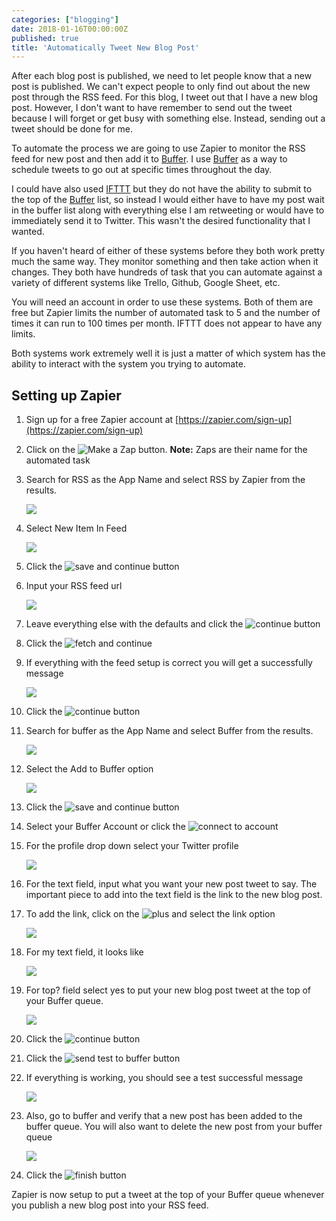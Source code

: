 ```yaml
---
categories: ["blogging"]
date: 2018-01-16T00:00:00Z
published: true
title: 'Automatically Tweet New Blog Post'
---
```


After each blog post is published, we need to let people know that a new post is published.  We can't expect people to only find out about the new post through the RSS feed.  For this blog, I tweet out that I have a new blog post.  However, I don't want to have remember to send out the tweet because I will forget or get busy with something else.  Instead, sending out a tweet should be done for me.

To automate the process we are going to use Zapier to monitor the RSS feed for new post and then add it to [Buffer](https://buffer.com).  I use [Buffer](https://buffer.com) as a way to schedule tweets to go out at specific times throughout the day.

I could have also used [IFTTT](http://ifttt.com) but they do not have the ability to submit to the top of the [Buffer](https://buffer.com) list, so instead I would either have to have my post wait in the buffer list along with everything else I am retweeting or would have to immediately send it to Twitter.   This wasn't the desired functionality that I wanted.

If you haven't heard of either of these systems before they both work pretty much the same way.   They monitor something and then take action when it changes.  They both have hundreds of task that you can automate against  a variety of different systems like Trello, Github, Google Sheet, etc.

You will need an account in order to use these systems.  Both of them are free but Zapier limits the number of automated task to 5 and the number of times it can run to 100 times per month.  IFTTT does not appear to have any limits.

Both systems work extremely well it is just a matter of which system has the ability to interact with the system you trying to automate.

## Setting up Zapier

1. Sign up for a free Zapier account at [https://zapier.com/sign-up](https://zapier.com/sign-up)
1. Click on the ![Make a Zap](/images/posts/tweet-new-post/make-a-zap.png) button. **Note:** Zaps are their name for the automated task

1. Search for RSS as the App Name and select RSS by Zapier from the results.

    ![](/images/posts/tweet-new-post/search-rss.png)

1. Select New Item In Feed

    ![](/images/posts/tweet-new-post/new-item-in-feed.png)

1. Click the ![save and continue](/images/posts/tweet-new-post/save-continue.png) button
1. Input your RSS feed url

    ![](/images/posts/tweet-new-post/feed-url.png)

1. Leave everything else with the defaults and click the ![continue](/images/posts/tweet-new-post/continue.png) button

1. Click the ![fetch and continue](/images/posts/tweet-new-post/fetch-continue.png)

1. If everything with the feed setup is correct you will get a successfully message

    ![](/images/posts/tweet-new-post/fetch-continue-test-successful.png)

1. Click the ![continue](/images/posts/tweet-new-post/continue.png) button

1. Search for buffer as the App Name and select Buffer from the results.

    ![](/images/posts/tweet-new-post/search-buffer.png)

1. Select the Add to Buffer option

    ![](/images/posts/tweet-new-post/add-to-buffer.png)

1. Click the ![save and continue](/images/posts/tweet-new-post/save-continue.png) button

1. Select your Buffer Account or click the ![connect to account](/images/posts/tweet-new-post/connect-buffer-account.png)

1. For the profile drop down select your Twitter profile

    ![](/images/posts/tweet-new-post/twitter-profile.png)

1. For the text field, input what you want your new post tweet to say. The important piece to add into the text field is the link to the new blog post.
1. To add the link, click on the ![plus](/images/posts/tweet-new-post/plus-button.png) and select the link option

    ![](/images/posts/tweet-new-post/blog-link.png)

1. For my text field, it looks like

    ![](/images/posts/tweet-new-post/text-field.png)

1. For top? field select yes to put your new blog post tweet at the top of your Buffer queue.

    ![](/images/posts/tweet-new-post/top-field.png)

1. Click the ![continue](/images/posts/tweet-new-post/continue.png) button

1. Click the ![send test to buffer](/images/posts/tweet-new-post/send-to-buffer.png) button
1. If everything is working, you should see a test successful message

    ![](/images/posts/tweet-new-post/send-to-buffer-successful.png)

1. Also, go to buffer and verify that a new post has been added to the buffer queue.  You will also want to delete the new post from your buffer queue

    ![](/images/posts/tweet-new-post/new-post-test.png)

1. Click the ![finish](/images/posts/tweet-new-post/finish.png) button

Zapier is now setup to put a tweet at the top of your Buffer queue whenever you publish a new blog post into your RSS feed.
